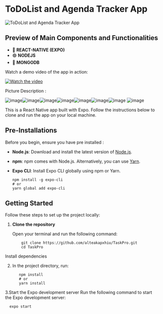 # ToDoList and Agenda Tracker App

![ToDoList and Agenda Tracker App](https://i.imghippo.com/files/0cLRv1723574916.jpg)

## Preview of Main Components and Functionalities

* 📱 **REACT-NATIVE (EXPO)**
* 🟢 **NODEJS**
* 🍃 **MONGODB**


Watch a demo video of the app in action:

[![Watch the video](https://img.youtube.com/vi/9TDUVcv2_yM/maxresdefault.jpg)](https://www.youtube.com/watch?v=9TDUVcv2_yM)

Picture Description : 

![image](https://github.com/user-attachments/assets/a1fa6c7b-98a2-472e-ad54-89001bf2d801)![image](https://github.com/user-attachments/assets/f440cdae-8842-4716-8541-1aef49e7a2ea)![image](https://github.com/user-attachments/assets/075b227a-63e2-4bc5-8635-7c3a21fec53b)![image](https://github.com/user-attachments/assets/0e1fba60-744e-4ebd-bf4a-eb90f6c1d081)![image](https://github.com/user-attachments/assets/d5907e1b-a360-4fb8-849d-92b5d02c7020)![image](https://github.com/user-attachments/assets/602cf018-3a1a-4303-941f-d62d957e8516)![image](https://github.com/user-attachments/assets/1961308a-153c-4ac2-a1d0-48e671b0183e)
![image](https://github.com/user-attachments/assets/b6b8a34e-5db1-4b37-88c4-47c3ed79b2d7)

This is a React Native app built with Expo. Follow the instructions below to clone and run the app on your local machine.

## Pre-Installations 

Before you begin, ensure you have pre installed :

- **Node.js**: Download and install the latest version of [Node.js](https://nodejs.org/).
- **npm**: npm comes with Node.js. Alternatively, you can use [Yarn](https://yarnpkg.com/).
- **Expo CLI**: Install Expo CLI globally using npm or Yarn.

  ```
  npm install -g expo-cli
  # or
  yarn global add expo-cli
  
## Getting Started
Follow these steps to set up the project locally:

1. **Clone the repository**

   Open your terminal and run the following command:

           
           git clone https://github.com/alteakapxhiu/TaskPro.git
           cd TaskPro
  Install dependencies

2. In the project directory, run:

         
          npm install
          # or
          yarn install

3.Start the Expo development server
Run the following command to start the Expo development server:

      expo start
